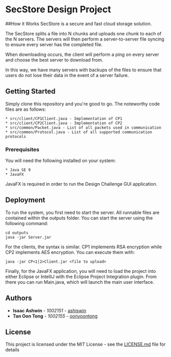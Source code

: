# SecStore Design Project

##How it Works
SecStore is a secure and fast cloud storage solution.

The SecStore splits a file into N chunks and uploads one chunk to each of the N servers. The servers will then perform a server-to-server file syncing to ensure every server has the completed file. 

When downloading occurs, the client will perform a ping on every server and choose the best server to download from.

In this way, we have many servers with backups of the files to ensure that users do not lose their data in the event of a server failure.


## Getting Started

Simply clone this repository and you're good to go. The noteworthy code files are as follows:

```
* src/client/CP1Client.java - Implementation of CP1
* src/client/CP2Client.java - Implementation of CP2
* src/common/Packet.java - List of all packets used in communication
* src/common/Protocol.java - List of all supported communication protocols
```

### Prerequisites

You will need the following installed on your system:

```
* Java SE 9
* JavaFX
```

JavaFX is required in order to run the Design Challenge GUI application.

## Deployment

To run the system, you first need to start the server. All runnable files are contained within the outputs folder. You can start the server using the following command:
```
cd outputs
java -jar Server.jar
```

For the clients, the syntax is similar. CP1 implements RSA encryption while CP2 implements AES encryption. You can execute them with:
```
java -jar CP<1|2>Client.jar <file to upload>
```

Finally, for the JavaFX application, you will need to load the project into either Eclipse or IntelliJ with the Eclipse Project Integration plugin. From there you can run Main.java, which will launch the main user interface.

## Authors

* **Isaac Ashwin** - *1002151* - [ashiswin](https://github.com/ashiswin)
* **Tan Oon Tong** - *1002155* - [oonyoontong](https://github.com/oonyoontong)

## License

This project is licensed under the MIT License - see the [LICENSE.md](LICENSE.md) file for details

